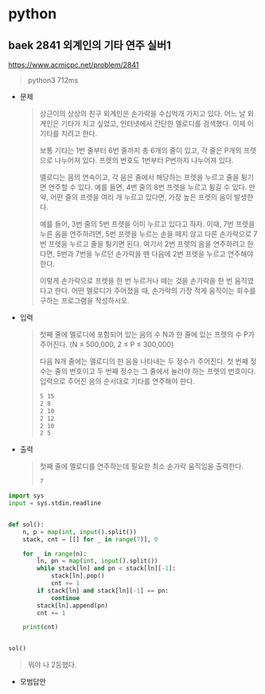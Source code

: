 # python

## baek 2841 외계인의 기타 연주 실버1

https://www.acmicpc.net/problem/2841

> python3 712ms

* 문제

  > 상근이의 상상의 친구 외계인은 손가락을 수십억개 가지고 있다. 어느 날 외계인은 기타가 치고 싶었고, 인터넷에서 간단한 멜로디를 검색했다. 이제 이 기타를 치려고 한다.
  >
  > 보통 기타는 1번 줄부터 6번 줄까지 총 6개의 줄이 있고, 각 줄은 P개의 프렛으로 나누어져 있다. 프렛의 번호도 1번부터 P번까지 나누어져 있다.
  >
  > 멜로디는 음의 연속이고, 각 음은 줄에서 해당하는 프렛을 누르고 줄을 튕기면 연주할 수 있다. 예를 들면, 4번 줄의 8번 프렛을 누르고 튕길 수 있다. 만약, 어떤 줄의 프렛을 여러 개 누르고 있다면, 가장 높은 프렛의 음이 발생한다.
  >
  > 예를 들어, 3번 줄의 5번 프렛을 이미 누르고 있다고 하자. 이때, 7번 프렛을 누른 음을 연주하려면, 5번 프렛을 누르는 손을 떼지 않고 다른 손가락으로 7번 프렛을 누르고 줄을 튕기면 된다. 여기서 2번 프렛의 음을 연주하려고 한다면, 5번과 7번을 누르던 손가락을 뗀 다음에 2번 프렛을 누르고 연주해야 한다.
  >
  > 이렇게 손가락으로 프렛을 한 번 누르거나 떼는 것을 손가락을 한 번 움직였다고 한다. 어떤 멜로디가 주어졌을 때, 손가락의 가장 적게 움직이는 회수를 구하는 프로그램을 작성하시오.

* 입력

  > 첫째 줄에 멜로디에 포함되어 있는 음의 수 N과 한 줄에 있는 프렛의 수 P가 주어진다. (N ≤ 500,000, 2 ≤ P ≤ 300,000)
  >
  > 다음 N개 줄에는 멜로디의 한 음을 나타내는 두 정수가 주어진다. 첫 번째 정수는 줄의 번호이고 두 번째 정수는 그 줄에서 눌러야 하는 프렛의 번호이다. 입력으로 주어진 음의 순서대로 기타를 연주해야 한다.
  >
  > ```bash
  >5 15
  > 2 8
  >2 10
  > 2 12
  >2 10
  > 2 5
  > ```
  > 
  
* 출력

  > 첫째 줄에 멜로디를 연주하는데 필요한 최소 손가락 움직임을 출력한다.
  >
  > ```bash
  > 7
  > ```



```python
import sys
input = sys.stdin.readline


def sol():
    n, p = map(int, input().split())
    stack, cnt = [[] for _ in range(7)], 0

    for _ in range(n):
        ln, pn = map(int, input().split())
        while stack[ln] and pn < stack[ln][-1]:
            stack[ln].pop()
            cnt += 1
        if stack[ln] and stack[ln][-1] == pn:
            continue
        stack[ln].append(pn)
        cnt += 1

    print(cnt)


sol()
```

> 뭐야 나 2등했다.



* 모범답안

  ```python
  
  ```

  > 

